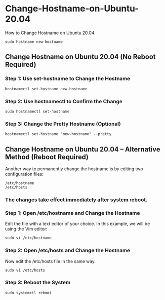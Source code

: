 # Change-Hostname-on-Ubuntu-20.04
How to Change Hostname on Ubuntu 20.04
```
sudo hostname new-hostname
```
## Change Hostname on Ubuntu 20.04 (No Reboot Required)
### Step 1: Use set-hostname to Change the Hostname
```
hostnamectl set-hostname new-hostname
```
### Step 2: Use hostnamectl to Confirm the Change
```
sudo hostnamectl set-hostname
```
### Step 3: Change the Pretty Hostname (Optional)
```
hostnamectl set-hostname "new-hostname" --pretty
```
## Change Hostname on Ubuntu 20.04 – Alternative Method (Reboot Required)
Another way to permanently change the hostname is by editing two configuration files:
```
/etc/hostname
/etc/hosts
```
### The changes take effect immediately after system reboot.

### Step 1: Open /etc/hostname and Change the Hostname
Edit the file with a text editor of your choice. In this example, we will be using the Vim editor:
```
sudo vi /etc/hostname
```
### Step 2: Open /etc/hosts and Change the Hostname
Now edit the /etc/hosts file in the same way.
```
sudo vi /etc/hosts
```
### Step 3: Reboot the System
```
sudo systemctl reboot
```
